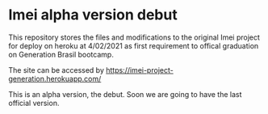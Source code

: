 # Imei alpha version debut

This repository stores the files and modifications to the original Imei project for deploy on heroku at 4/02/2021 
as first requirement to offical graduation on Generation Brasil bootcamp. 

The site can be accessed by https://imei-project-generation.herokuapp.com/ 

This is an alpha version, the debut. Soon we are going to have the last official version.

